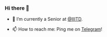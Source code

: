 ### Hi there 👋

- 🌱 I’m currently a Senior at [@IIITD](https://iiitd.ac.in/).
<!-- - 👯 I’m looking to collaborate on Web Development Projects. -->
- 📫 How to reach me: Ping me on [Telegram](https://t.me/hadron43)!

